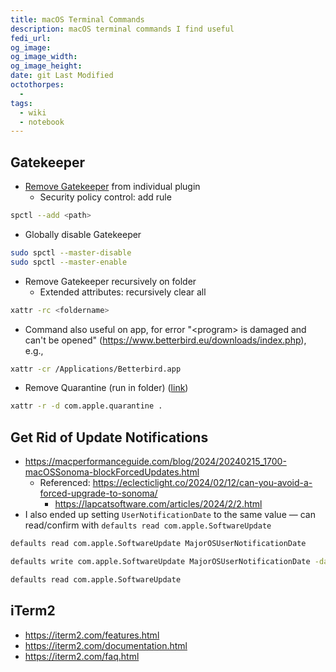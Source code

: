 ```yaml
---
title: macOS Terminal Commands
description: macOS terminal commands I find useful
fedi_url: 
og_image: 
og_image_width: 
og_image_height: 
date: git Last Modified
octothorpes:
  - 
tags:
  - wiki
  - notebook
---
```


<link rel="stylesheet" type="text/css" href="/styles/code/prism-perf-custom.css" />
<link rel="stylesheet" type="text/css" href="/styles/code/code-tweaks.css" />

## Gatekeeper
- [Remove Gatekeeper](https://www.igorski.nl/on-plugins-and-macos) from individual plugin
    - Security policy control: add rule
```sh
spctl --add <path>
```
- Globally disable Gatekeeper
```sh
sudo spctl --master-disable
sudo spctl --master-enable
```
- Remove Gatekeeper recursively on folder
    - Extended attributes: recursively clear all
```sh
xattr -rc <foldername>
```
- Command also useful on app, for error "\<program\> is damaged and can't be opened" (<https://www.betterbird.eu/downloads/index.php>), e.g., 
```sh
xattr -cr /Applications/Betterbird.app
```
- Remove Quarantine (run in folder) ([link](https://github.com/acids-ircam/nn_tilde#puredata))
```sh
xattr -r -d com.apple.quarantine .
```

## Get Rid of Update Notifications
- <https://macperformanceguide.com/blog/2024/20240215_1700-macOSSonoma-blockForcedUpdates.html>
	- Referenced: <https://eclecticlight.co/2024/02/12/can-you-avoid-a-forced-upgrade-to-sonoma/>
		- <https://lapcatsoftware.com/articles/2024/2/2.html>
- I also ended up setting `UserNotificationDate` to the same value — can read/confirm with `defaults read com.apple.SoftwareUpdate` 
```sh
defaults read com.apple.SoftwareUpdate MajorOSUserNotificationDate

defaults write com.apple.SoftwareUpdate MajorOSUserNotificationDate -date "2026-02-15 22:00:00 +0000"

defaults read com.apple.SoftwareUpdate
```

## iTerm2
- <https://iterm2.com/features.html>
- <https://iterm2.com/documentation.html>
- <https://iterm2.com/faq.html>
